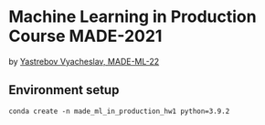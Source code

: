 # Machine Learning in Production Course MADE-2021
by [Yastrebov Vyacheslav, MADE-ML-22](https://data.mail.ru/profile/v.yastrebov/)

## Environment setup

```conda create -n made_ml_in_production_hw1 python=3.9.2```